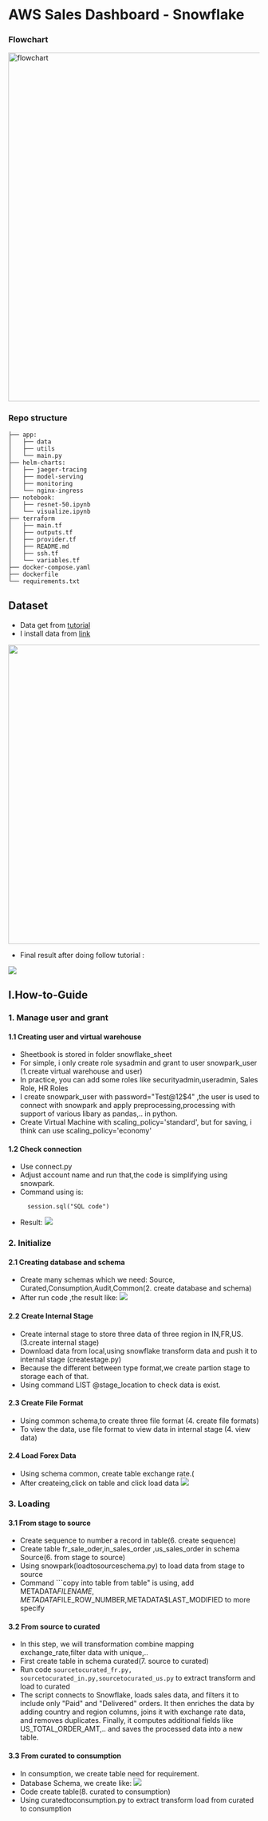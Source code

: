 # AWS Sales Dashboard - Snowflake

### Flowchart

<img src="./image/system.JPG" alt="flowchart" width="700"/>

### Repo structure
```
├── app: 
│   ├── data
│   ├── utils
│   └── main.py
├── helm-charts:
│   ├── jaeger-tracing
│   ├── model-serving
│   ├── monitoring
│   └── nginx-ingress
├── notebook: 
│   ├── resnet-50.ipynb
│   └── visualize.ipynb
├── terraform
│   ├── main.tf
│   ├── outputs.tf
│   ├── provider.tf
│   ├── README.md
│   ├── ssh.tf
│   └── variables.tf
├── docker-compose.yaml
├── dockerfile
└── requirements.txt
```

## **Dataset**
- Data get from [tutorial](https://www.youtube.com/watch?v=1jC98XQwBZw)
- I install data from [link](https://gitlab.com/toppertips/snowflake-work/-/blob/main/snowpark-example/end2end-sample-data/3-region-sales-data.zip)

<img src="./image/sampledata.JPG" width="600">


- Final result after doing follow tutorial :
<img src="./image/dashboard.JPG">

## I.How-to-Guide

### 1. Manage user and grant
#### 1.1 Creating user and virtual warehouse
- Sheetbook is stored in folder snowflake_sheet
- For simple,  i only create role sysadmin and grant to user snowpark_user (1.create virtual warehouse and user)
- In practice, you can add some roles like securityadmin,useradmin, Sales Role, HR Roles
- I create snowpark_user with password="Test@12$4" ,the user is used to connect with snowpark and apply preprocessing,processing with support of various libary as pandas,.. in python. 
- Create Virtual Machine with scaling_policy='standard', but for saving, i think can use scaling_policy='economy'
#### 1.2 Check connection
- Use connect.py
- Adjust account name and run that,the code is simplifying using snowpark.
- Command using is:
  ```
    session.sql("SQL code")
  ```
- Result:
  <img src="./image/step1.JPG">

### 2. Initialize
#### 2.1 Creating database and schema
- Create many schemas which we need: Source, Curated,Consumption,Audit,Common(2. create database and schema)
- After run code ,the result like:
   <img src="./image/step1.JPG">
   
#### 2.2 Create Internal Stage
- Create internal stage to store three data of three region in IN,FR,US. (3.create internal stage)
- Download data from local,using snowflake transform data and push it to internal stage (createstage.py)
- Because the different between type format,we create partion stage to storage each of that.
- Using command LIST @stage_location to check data is exist.
#### 2.3 Create File Format
- Using common schema,to create three file format (4. create file formats)
- To view the data, use file format to view data in internal stage (4. view data)
#### 2.4 Load Forex Data
- Using schema common, create table exchange rate.(
- After createing,click on table and click load data
   <img src="./image/loaddata.JPG">

### 3. Loading
#### 3.1 From stage to source
- Create sequence to number a record in table(6. create sequence)
- Create table fr_sale_oder,in_sales_order ,us_sales_order in schema Source(6. from stage to source)
- Using snowpark(loadtosourceschema.py) to load data from stage to source
- Command ```copy into table from table" is using, add METADATA$FILENAME,METADATA$FILE_ROW_NUMBER,METADATA$LAST_MODIFIED to more specify

#### 3.2 From source to curated
- In this step, we will transformation combine mapping exchange_rate,filter data with unique,..
- First create table in schema curated(7. source to curated)
- Run code ```sourcetocurated_fr.py, sourcetocurated_in.py,sourcetocurated_us.py``` to extract transform and load to curated
- The script connects to Snowflake, loads sales data, and filters it to include only "Paid" and "Delivered" orders. It then enriches the data by adding country and region columns, joins it with exchange rate data, and removes duplicates. Finally, it computes additional fields like US_TOTAL_ORDER_AMT,.. and saves the processed data into a new table.

#### 3.3 From curated to consumption
- In consumption, we create table need for requirement.
- Database Schema, we create like:
   <img src="./image/schema.JPG">
- Code create table(8. curated to consumption)
- Using curatedtoconsumption.py to extract transform load from curated to consumption



